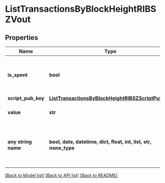 # ListTransactionsByBlockHeightRIBSZVout


## Properties
Name | Type | Description | Notes
------------ | ------------- | ------------- | -------------
**is_spent** | **bool** | Defines whether the transaction output has been spent or not. | 
**script_pub_key** | [**ListTransactionsByBlockHeightRIBSZScriptPubKey**](ListTransactionsByBlockHeightRIBSZScriptPubKey.md) |  | 
**value** | **str** | Represents the specific amount. | 
**any string name** | **bool, date, datetime, dict, float, int, list, str, none_type** | any string name can be used but the value must be the correct type | [optional]

[[Back to Model list]](../README.md#documentation-for-models) [[Back to API list]](../README.md#documentation-for-api-endpoints) [[Back to README]](../README.md)


